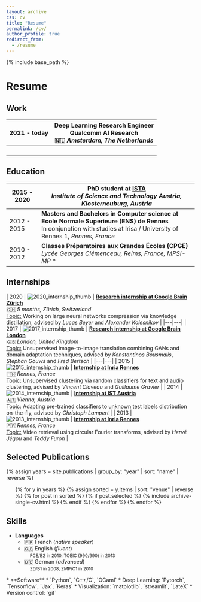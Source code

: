 ```yaml
---
layout: archive
css: cv
title: "Resume"
permalink: /cv/
author_profile: true
redirect_from:
  - /resume
---
```


{% include base_path %}

<h1 class="page__title"><a href="/files/Royer_Amelie_CV.pdf" title="Download as PDF" target="_blank"><i class="fas fa-file-pdf fa-lg"></i></a> Resume
</h1>


## <i class="fas fa-briefcase"></i> Work

| 2021 - today | **Deep Learning Research Engineer** <br> Qualcomm AI Research <br> 🇳🇱  *Amsterdam, The Netherlands*   |
|---|---|
| &nbsp;  | &nbsp;  |





## <i class="fa fa-graduation-cap"></i> Education

| 2015 - 2020   | **PhD student at [ISTA](https://ist.ac.at)** <br> *Institute of Science and Technology Austria, Klosterneuburg, Austria*  |
|---|---|
| 2012 - 2015  | **Masters and Bachelors in Computer science at Ecole Normale Superieure (ENS) de Rennes** <br> In conjunction with studies at Irisa / University of Rennes 1, *Rennes, France* |
| 2010 - 2012  |  **Classes Préparatoires aux Grandes Écoles (CPGE)** <br> *Lycée Georges Clémenceau, Reims, France, MPSI-MP* * |


## <i class="fas fa-briefcase"></i> Internships


| 2020  | ![2020_internship_thumb](/images/thumbs/pub/Stage_2015_thumb.png) | [**Research internship at Google Brain Zürich**](https://arxiv.org/abs/2106.05237) <br> 🇨🇭  *5 months, Zürich, Switzerland*  <br> <u>Topic:</u> Working on large neural networks compression via knowledge distillation, advised by *Lucas Beyer* and *Alexander Kolesnikov* |
|---|---|
| 2017  | ![2017_internship_thumb](/images/thumbs/pub/Stage_2017_thumb.png) | [**Research internship at Google Brain London**](https://arxiv.org/abs/1711.05139) <br> 🇬🇧  *London, United Kingdom* <br> <u>Topic:</u> Unsupervised image-to-image translation combining GANs and domain adaptation techniques, advised by *Konstantinos Bousmalis*, *Stephan Gouws* and *Fred Bertsch* |
|---|---|
| 2015 | ![2015_internship_thumb](/images/thumbs/pub/Stage_2015_thumb.png) |  [**Internship at Inria Rennes**](/files/Stage_2015_Rapport_Royer.pdf) <br> 🇫🇷 *Rennes, France*  <br> <u>Topic:</u> Unsupervised clustering via random classifiers for text and audio clustering, advised by *Vincent Claveau* and *Guillaume Gravier* |
| 2014  | ![2014_internship_thumb](/images/thumbs/pub/Stage_2014_thumb.jpg) | [**Internship at IST Austria**](/files/Stage_2014_Rapport_Royer.pdf) <br> 🇦🇹  *Vienna, Austria* <br> <u>Topic:</u> Adapting pre-trained classifiers to unknown test labels distribution on-the-fly, advised by *Christoph Lampert* |
| 2013  | ![2013_internship_thumb](/images/thumbs/pub/Stage_2013_thumb.png) |  [**Internship at Inria Rennes**](/files/Stage_2013_Rapport_Royer.pdf)  <br> 🇫🇷 *Rennes, France* <br> <u>Topic:</u> Video retrieval using circular Fourier transforms, advised by *Hervé Jégou* and *Teddy Furon*  |



## <i class="fa fa-paperclip" aria-hidden="true"></i> Selected Publications

{% assign years = site.publications | group_by: "year" | sort: "name" | reverse %}
<ul class="short_publications_list">
  {% for y in years %}
    {% assign sorted = y.items | sort: "venue" | reverse %}
    {% for post in sorted %}
      {% if post.selected %}
        {% include archive-single-cv.html %}
      {% endif %}
    {% endfor %}
  {% endfor %}
</ul>

## <i class="fa fa-magic" aria-hidden="true"></i> Skills

  * **Languages**
    * 🇫🇷 French (*native speaker*)
    * 🇬🇧 English (*fluent*) <br>&#160;&#160;&#160;&#160;<small>FCE/B2 in 2010, TOEIC (990/990) in 2013</small>
    * 🇩🇪 German (*advanced*) <br>&#160;&#160;&#160;&#160;<small>ZD/B1 in 2008, ZMP/C1 in 2010
  </small>
  * **Software**
    * `Python`, `C++/C`, `OCaml`
    * Deep Learning:  `Pytorch`, `Tensorflow`, `Jax`, `Keras`
    * Visualization: `matplotlib`, `streamlit`, `LateX`
    * Version control: `git`

